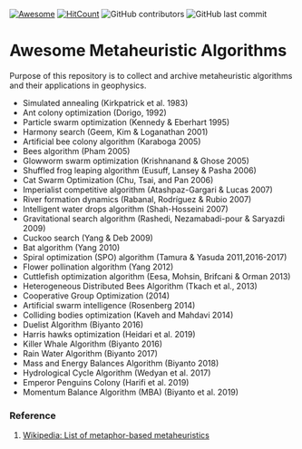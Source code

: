 [![Awesome](https://cdn.rawgit.com/sindresorhus/awesome/d7305f38d29fed78fa85652e3a63e154dd8e8829/media/badge.svg)](https://github.com/sindresorhus/awesome)
[![HitCount](http://hits.dwyl.com/modeling-inversion-lab/awesome-metaheuristic-algorithms.svg)](http://hits.dwyl.com/modeling-inversion-lab/awesome-metaheuristic-algorithms)
![GitHub contributors](https://img.shields.io/github/contributors/modeling-inversion-lab/awesome-metaheuristic-algorithms)
![GitHub last commit](https://img.shields.io/github/last-commit/modeling-inversion-lab/awesome-metaheuristic-algorithms)

# Awesome Metaheuristic Algorithms
Purpose of this repository is to collect and archive metaheuristic algorithms and their applications in geophysics.
+ Simulated annealing (Kirkpatrick et al. 1983)
+ Ant colony optimization (Dorigo, 1992)
+ Particle swarm optimization (Kennedy & Eberhart 1995)
+ Harmony search (Geem, Kim & Loganathan 2001)
+ Artificial bee colony algorithm (Karaboga 2005)
+ Bees algorithm (Pham 2005)
+ Glowworm swarm optimization (Krishnanand & Ghose 2005)
+ Shuffled frog leaping algorithm (Eusuff, Lansey & Pasha 2006)
+ Cat Swarm Optimization (Chu, Tsai, and Pan 2006)
+ Imperialist competitive algorithm (Atashpaz-Gargari & Lucas 2007)
+ River formation dynamics (Rabanal, Rodríguez & Rubio 2007)
+ Intelligent water drops algorithm (Shah-Hosseini 2007)
+ Gravitational search algorithm (Rashedi, Nezamabadi-pour & Saryazdi 2009)
+ Cuckoo search (Yang & Deb 2009)
+ Bat algorithm (Yang 2010)
+ Spiral optimization (SPO) algorithm (Tamura & Yasuda 2011,2016-2017)
+ Flower pollination algorithm (Yang 2012)
+ Cuttlefish optimization algorithm (Eesa, Mohsin, Brifcani & Orman 2013)
+ Heterogeneous Distributed Bees Algorithm (Tkach et al., 2013)
+ Cooperative Group Optimization (2014)
+ Artificial swarm intelligence (Rosenberg 2014)
+ Colliding bodies optimization (Kaveh and Mahdavi 2014)
+ Duelist Algorithm (Biyanto 2016)
+ Harris hawks optimization (Heidari et al. 2019)
+ Killer Whale Algorithm (Biyanto 2016)
+ Rain Water Algorithm (Biyanto 2017)
+ Mass and Energy Balances Algorithm (Biyanto 2018)
+ Hydrological Cycle Algorithm (Wedyan et al. 2017)
+ Emperor Penguins Colony (Harifi et al. 2019)
+ Momentum Balance Algorithm (MBA) (Biyanto et al. 2019)

### Reference
1. [Wikipedia: List of metaphor-based metaheuristics](https://en.wikipedia.org/wiki/List_of_metaphor-based_metaheuristics)


